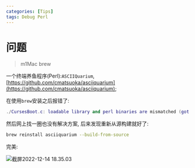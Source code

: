 ```yaml
---
categories: [Tips]
tags: Debug Perl
---
```


# 问题

>   m1Mac brew

一个终端养鱼程序(Perl):`ASCIIQuarium`, [https://github.com/cmatsuoka/asciiquarium](https://github.com/cmatsuoka/asciiquarium);

在使用`brew`安装之后报错了:

```lua
./CursesBoot.c: loadable library and perl binaries are mismatched (got handshake key 0xfc00080, needed 0xc700080)
```

然后网上找一圈也没有解决方案, 后来发现重新从源构建就好了:

```bash
brew reinstall asciiquarium --build-from-source
```

完美:

![截屏2022-12-14 18.35.03](https://s2.loli.net/2022/12/14/joQtxBEr5fs8vli.jpg)